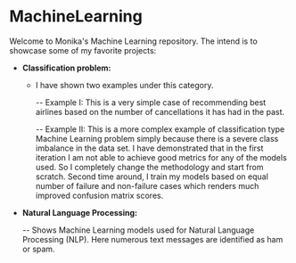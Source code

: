 # MachineLearning

Welcome to Monika's Machine Learning repository. The intend is to showcase some of my favorite projects:

* **Classification problem:**
  - I have shown two examples under this category. 
    
    -- Example I: This is a very simple case of recommending best airlines based on the number of cancellations it has had in the past. 
    
    -- Example II: This is a more complex example of classification type Machine Learning problem simply because there is a severe class imbalance in the data set. I have demonstrated that in the first iteration I am not able to achieve good metrics for any of the models used. So I completely change the methodology and start from scratch. Second time around, I train my models based on equal number of failure and non-failure cases which renders much improved confusion matrix scores. 
    
*  **Natural Language Processing:**
 
    -- Shows Machine Learning models used for Natural Language Processing (NLP). Here numerous text messages are identified as ham or spam. 
